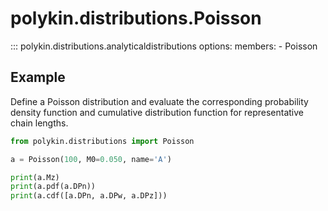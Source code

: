 # polykin.distributions.Poisson

::: polykin.distributions.analyticaldistributions
    options:
        members:
            - Poisson

## Example

Define a Poisson distribution and evaluate the corresponding probability density function and
cumulative distribution function for representative chain lengths.

```python exec="on" source="console"
from polykin.distributions import Poisson

a = Poisson(100, M0=0.050, name='A')

print(a.Mz)
print(a.pdf(a.DPn))
print(a.cdf([a.DPn, a.DPw, a.DPz]))
```
